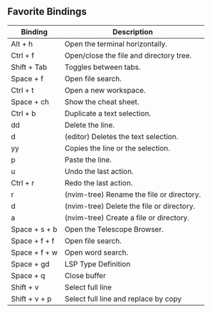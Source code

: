 ## Favorite Bindings

| Binding       | Description                               |
| ------------- | ----------------------------------------- |
| Alt + h       | Open the terminal horizontally.           |
| Ctrl + f      | Open/close the file and directory tree.   |
| Shift + Tab   | Toggles between tabs.                     |
| Space + f     | Open file search.                         |
| Ctrl + t      | Open a new workspace.                     |
| Space + ch    | Show the cheat sheet.                     |
| Ctrl + b      | Duplicate a text selection.               |
| dd            | Delete the line.                          |
| d             | (editor) Deletes the text selection.      |
| yy            | Copies the line or the selection.         |
| p             | Paste the line.                           |
| u             | Undo the last action.                     |
| Ctrl + r      | Redo the last action.                     |
| r             | (nvim-tree) Rename the file or directory. |
| d             | (nvim-tree) Delete the file or directory. |
| a             | (nvim-tree) Create a file or directory.   |
| Space + s + b | Open the Telescope Browser.               |
| Space + f + f | Open file search.                         |
| Space + f + w | Open word search.                         |
| Space + gd    | LSP Type Definition                       |
| Space + q     | Close buffer                              |
| Shift + v     | Select full line                          |
| Shift + v + p | Select full line and replace by copy      |
